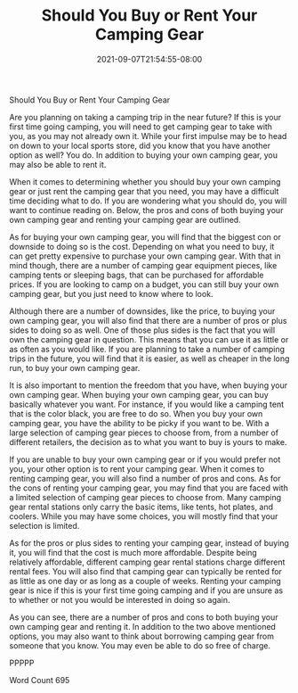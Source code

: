 ﻿---
title: "Should You Buy or Rent Your Camping Gear"
date: 2021-09-07T21:54:55-08:00
description: "TXT Tips for Web Success"
featured_image: "/images/TXT.jpg"
tags: ["TXT"]
---

Should You Buy or Rent Your Camping Gear

Are you planning on taking a camping trip in the near future?  If this is your first time going camping, you will need to get camping gear to take with you, as you may not already own it.  While your first impulse may be to head on down to your local sports store, did you know that you have another option as well?  You do.  In addition to buying your own camping gear, you may also be able to rent it.

When it comes to determining whether you should buy your own camping gear or just rent the camping gear that you need, you may have a difficult time deciding what to do.  If you are wondering what you should do, you will want to continue reading on.  Below, the pros and cons of both buying your own camping gear and renting your camping gear are outlined.

As for buying your own camping gear, you will find that the biggest con or downside to doing so is the cost.  Depending on what you need to buy, it can get pretty expensive to purchase your own camping gear.  With that in mind though, there are a number of camping gear equipment pieces, like camping tents or sleeping bags, that can be purchased for affordable prices.  If you are looking to camp on a budget, you can still buy your own camping gear, but you just need to know where to look.

Although there are a number of downsides, like the price, to buying your own camping gear, you will also find that there are a number of pros or plus sides to doing so as well. One of those plus sides is the fact that you will own the camping gear in question. This means that you can use it as little or as often as you would like.  If you are planning to take a number of camping trips in the future, you will find that it is easier, as well as cheaper in the long run, to buy your own camping gear.

It is also important to mention the freedom that you have, when buying your own camping gear. When buying your own camping gear, you can buy basically whatever you want. For instance, if you would like a camping tent that is the color black, you are free to do so.  When you buy your own camping gear, you have the ability to be picky if you want to be.  With a large selection of camping gear pieces to choose from, from a number of different retailers, the decision as to what you want to buy is yours to make.

If you are unable to buy your own camping gear or if you would prefer not you, your other option is to rent your camping gear.  When it comes to renting camping gear, you will also find a number of pros and cons. As for the cons of renting your camping gear, you may find that you are faced with a limited selection of camping gear pieces to choose from.  Many camping gear rental stations only carry the basic items, like tents, hot plates, and coolers.  While you may have some choices, you will mostly find that your selection is limited.

As for the pros or plus sides to renting your camping gear, instead of buying it, you will find that the cost is much more affordable. Despite being relatively affordable, different camping gear rental stations charge different rental fees.  You will also find that camping gear can typically be rented for as little as one day or as long as a couple of weeks. Renting your camping gear is nice if this is your first time going camping and if you are unsure as to whether or not you would be interested in doing so again. 

As you can see, there are a number of pros and cons to both buying your own camping gear and renting it.  In addition to the two above mentioned options, you may also want to think about borrowing camping gear from someone that you know.  You may even be able to do so free of charge.

PPPPP

Word Count 695

